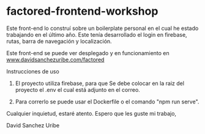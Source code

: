 # factored-frontend-workshop
Este front-end lo construí sobre un boilerplate personal en el cual he estado trabajando en el último año. Este tenía desarrollado el login en firebase, rutas, barra de navegación y localización.

Este front-end se puede ver desplegado y en funcionamiento en www.davidsanchezuribe.com/factored

Instrucciones de uso
1. El proyecto utiliza firebase, para que Se debe colocar en la raiz del proyecto el .env el cual está adjunto en el correo.

2. Para correrlo se puede usar el Dockerfile o el comando "npm run serve".

Cualquier inquietud, estaré atento. Espero que les guste mi trabajo,

David Sanchez Uribe